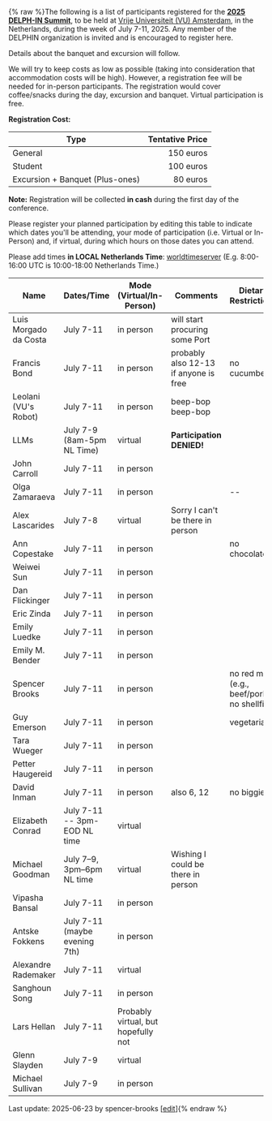 {% raw %}The following is a list of participants registered for the [**2025 DELPH-IN Summit**](https://delph-in.github.io/docs/summits/AmsterdamTop), to be held at [Vrije Universiteit (VU) Amsterdam](https://vu.nl/en), in the Netherlands, during the week of July 7-11, 2025.  Any member of the DELPHIN organization is invited and is encouraged to register here.

Details about the banquet and excursion will follow.

We will try to keep costs as low as possible (taking into consideration that accommodation costs will be high). However, a registration fee will be needed for in-person participants. The registration would cover coffee/snacks during the day, excursion and banquet. Virtual participation is free.

**Registration Cost:**

| Type    | Tentative Price |
|---------|---------------------:|
| General | 150 euros            |
| Student | 100 euros            |
| Excursion + Banquet (Plus-ones) |  80 euros|

**Note:** Registration will be collected **in cash** during the first day of the conference. 

Please register your planned participation by editing this table to indicate which dates you'll
be attending, your mode of participation (i.e. Virtual or In-Person) and, if virtual, during which hours on those dates you can attend.

Please add times **in LOCAL Netherlands Time**:
[worldtimeserver](https://www.worldtimeserver.com/meeting-planner-times.aspx?Day=7&Mon=7&Y=2024&L0=UTC&L1=NL&L2=SG&L3=BR-RJ&L4=US-WA&L5=&L6=&L7=) (E.g. 8:00-16:00 UTC is 10:00-18:00 Netherlands Time.)

| Name | Dates/Time | Mode (Virtual/In-Person) | Comments | Dietary Restrictions | Excursion Plus-ones | No Eduroam |
|-------|------|-----|---------|---------|---------|---------|
|Luis Morgado da Costa|July 7-11|in person | will start procuring some Port ||||
|Francis Bond|July 7-11 | in person |probably also 12-13 if anyone is free| no cucumber | just me ||
|Leolani (VU's Robot)|July 7-11| in person | beep-bop beep-bop ||||
|LLMs |July 7-9 (8am-5pm NL Time)| virtual | **Participation DENIED!** | |||
|John Carroll|July 7-11|in person | ||||
|Olga Zamaraeva|July 7-11|in person |  | -- | -- | -- |
|Alex Lascarides| July 7-8| virtual | Sorry I can't be there in person | |||
|Ann Copestake|July 7-11|in person | | no chocolate| just me||
|Weiwei Sun|July 7-11|in person| ||||
|Dan Flickinger|July 7-11|in person | |  | ||
|Eric Zinda|July 7-11|in person | ||||
|Emily Luedke|July 7-11|in person | ||||
|Emily M. Bender|July 7-11|in person| ||||
|Spencer Brooks|July 7-11|in person | |no red meat (e.g., beef/pork), no shellfish|||
|Guy Emerson|July 7-11|in person||vegetarian|||
|Tara Wueger|July 7-11|in person|||||
|Petter Haugereid|July 7-11|in person|||||
|David Inman|July 7-11|in person|also 6, 12|no biggies|just me|have eduroam|
|Elizabeth Conrad|July 7-11 -- 3pm-EOD NL time|virtual| ||||
|Michael Goodman|July 7&ndash;9, 3pm&ndash;6pm NL time|virtual| Wishing I could be there in person ||||
|Vipasha Bansal|July 7-11|in person|||||
|Antske Fokkens| July 7-11 (maybe evening 7th)|in person|||||
|Alexandre Rademaker| July 7-11|virtual|||||
|Sanghoun Song|July 7-11|in person|||||
|Lars Hellan | July 7-11 | Probably virtual, but hopefully not |||||
|Glenn Slayden| July 7-9 | virtual |||||
|Michael Sullivan | July 7-9 | in person |||||

Last update: 2025-06-23 by spencer-brooks [[edit](https://github.com/delph-in/docs/wiki/AmsterdamParticipants/_edit)]{% endraw %}